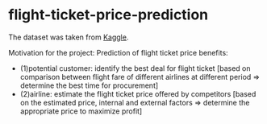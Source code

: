 # flight-ticket-price-prediction
The dataset was taken from [Kaggle](https://www.kaggle.com/nikhilmittal/flight-fare-prediction-mh?select=Data_Train.xlsx).

Motivation for the project:
Prediction of flight ticket price benefits:
 - (1)potential customer: identify the best deal for flight ticket
[based on comparison between flight fare of different airlines at different period => determine the best time for procurement]
 - (2)airline: estimate the flight ticket price offered by competitors 
[based on the estimated price, internal and external factors => determine the appropriate price to maximize profit]


